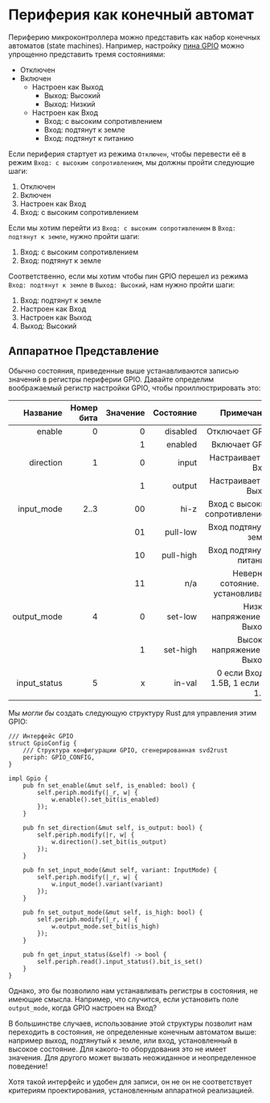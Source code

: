 # Периферия как конечный автомат

Периферию микроконтроллера можно представить как набор конечных автоматов (state machines).
Например, настройку [пина GPIO][GPIO pin] можно упрощенно представить тремя состояниями:

[GPIO pin]: https://en.wikipedia.org/wiki/General-purpose_input/output

* Отключен
* Включен
    * Настроен как Выход
        * Выход: Высокий
        * Выход: Низкий
    * Настроен как Вход
        * Вход: с высоким сопротивлением
        * Вход: подтянут к земле
        * Вход: подтянут к питанию

Если периферия стартует из режима `Отключен`, чтобы перевести её в режим `Вход: с высоким сопротивлением`,
мы должны пройти следующие шаги:

1. Отключен
2. Включен
3. Настроен как Вход
4. Вход: с высоким сопротивлением

Если мы хотим перейти из `Вход: с высоким сопротивлением` в `Вход: подтянут к земле`, нужно пройти шаги:

1. Вход: с высоким сопротивлением
2. Вход: подтянут к земле

Соответственно, если мы хотим чтобы пин GPIO перешел из режима `Вход: подтянут к земле` в `Выход: Высокий`,
нам нужно пройти шаги:

1. Вход: подтянут к земле
2. Настроен как Вход
3. Настроен как Выход
4. Выход: Высокий

## Аппаратное Представление

Обычно состояния, приведенные выше устанавливаются записью значений в регистры периферии GPIO.
Давайте определим воображаемый регистр настройки GPIO, чтобы проиллюстрировать это:

| Название     | Номер бита | Значение | Состояние | Примечания |
| ---:         | ------------: | ----: | ------:   | ----: |
| enable       | 0             | 0     | disabled  | Отключает GPIO |
|              |               | 1     | enabled   | Включает GPIO |
| direction    | 1             | 0     | input     | Настраивает на Вход |
|              |               | 1     | output    | Настраивает на Выход |
| input_mode   | 2..3          | 00    | hi-z      | Вход с высоким сопротивлением |
|              |               | 01    | pull-low  | Вход подтянут к земле |
|              |               | 10    | pull-high | Вход подтянут к питанию |
|              |               | 11    | n/a       | Неверное сотояние. Не установливать |
| output_mode  | 4             | 0     | set-low   | Низкое напряжение на Выходе |
|              |               | 1     | set-high  | Высокое напряжение на Выходе |
| input_status | 5             | x     | in-val    | 0 если Вход < 1.5В, 1 если >= 1.5В |

Мы _могли бы_ создать следующую структуру Rust для управления этим GPIO:

```rust,ignore
/// Интерфейс GPIO
struct GpioConfig {
    /// Структура конфигурации GPIO, сгенерированная svd2rust
    periph: GPIO_CONFIG,
}

impl Gpio {
    pub fn set_enable(&mut self, is_enabled: bool) {
        self.periph.modify(|_r, w| {
            w.enable().set_bit(is_enabled)
        });
    }

    pub fn set_direction(&mut self, is_output: bool) {
        self.periph.modify(|r, w| {
            w.direction().set_bit(is_output)
        });
    }

    pub fn set_input_mode(&mut self, variant: InputMode) {
        self.periph.modify(|_r, w| {
            w.input_mode().variant(variant)
        });
    }

    pub fn set_output_mode(&mut self, is_high: bool) {
        self.periph.modify(|_r, w| {
            w.output_mode.set_bit(is_high)
        });
    }

    pub fn get_input_status(&self) -> bool {
        self.periph.read().input_status().bit_is_set()
    }
}
```

Однако, это бы позволило нам устанавливать регистры в состояния, не имеющие смысла.
Например, что случится, если установить поле `output_mode`, когда GPIO настроен на Вход?

В большинстве случаев, использование этой структуры позволит нам переходить в состояния, не определенные
конечным автоматом выше: например выход, подтянутый к земле, или вход, установленный в высокое состояние.
Для какого-то оборудования это не имеет значения. Для другого может вызвать неожиданное и неопределенное поведение!

Хотя такой интерфейс и удобен для записи, он не он не соответствует критериям проектирования, установленным аппаратной реализацией.
